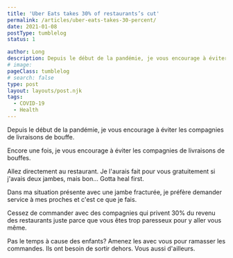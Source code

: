 ```yaml
---
title: 'Uber Eats takes 30% of restaurants’s cut'
permalink: /articles/uber-eats-takes-30-percent/
date: 2021-01-08
postType: tumblelog
status: 1

author: Long
description: Depuis le début de la pandémie, je vous encourage à éviter les compagnies de livraisons de bouffe. Encore une fois, je vous encourage à éviter les compagnies de livraisons de bouffes.
# image:
pageClass: tumblelog
# search: false
type: post
layout: layouts/post.njk
tags:
  - COVID-19
  - Health
---
```


Depuis le début de la pandémie, je vous encourage à éviter les compagnies de livraisons de bouffe.

Encore une fois, je vous encourage à éviter les compagnies de livraisons de bouffes.

Allez directement au restaurant. Je l'aurais fait pour vous gratuitement si j'avais deux jambes, mais bon... Gotta heal first.

Dans ma situation présente avec une jambe fracturée, je préfère demander service à mes proches et c'est ce que je fais.

Cessez de commander avec des compagnies qui privent 30% du revenu des restaurants juste parce que vous êtes trop paresseux pour y aller vous même.

Pas le temps à cause des enfants? Amenez les avec vous pour ramasser les commandes. Ils ont besoin de sortir dehors. Vous aussi d'ailleurs.
